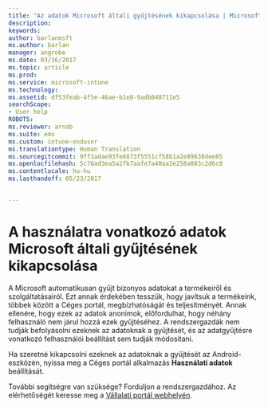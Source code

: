```yaml
---
title: "Az adatok Microsoft általi gyűjtésének kikapcsolása | Microsoft Docs"
description: 
keywords: 
author: barlanmsft
ms.author: barlan
manager: angrobe
ms.date: 03/16/2017
ms.topic: article
ms.prod: 
ms.service: microsoft-intune
ms.technology: 
ms.assetid: df53feab-4f5e-46ae-b1e8-9adb048711e5
searchScope:
- User help
ROBOTS: 
ms.reviewer: arnab
ms.suite: ems
ms.custom: intune-enduser
ms.translationtype: Human Translation
ms.sourcegitcommit: 9ff1adae93fe6873f5551cf58b1a2e89638dee85
ms.openlocfilehash: 5c76ad3ea5a2fb7aafe7a40aa2e258a083c2d6c8
ms.contentlocale: hu-hu
ms.lasthandoff: 05/23/2017


---
```


# <a name="turn-off-microsoft-usage-data-collection"></a>A használatra vonatkozó adatok Microsoft általi gyűjtésének kikapcsolása

A Microsoft automatikusan gyűjt bizonyos adatokat a termékeiről és szolgáltatásairól. Ezt annak érdekében tesszük, hogy javítsuk a termékeink, többek között a Céges portál, megbízhatóságát és teljesítményét. Annak ellenére, hogy ezek az adatok anonimok, előfordulhat, hogy néhány felhasználó nem járul hozzá ezek gyűjtéséhez. A rendszergazdák nem tudják befolyásolni ezeknek az adatoknak a gyűjtését, és az adatgyűjtésre vonatkozó felhasználói beállítást sem tudják módosítani.

Ha szeretné kikapcsolni ezeknek az adatoknak a gyűjtését az Android-eszközén, nyissa meg a Céges portál alkalmazás **Használati adatok** beállítását.

További segítségre van szüksége? Forduljon a rendszergazdához. Az elérhetőségét keresse meg a [Vállalati portál webhelyén](http://portal.manage.microsoft.com).

